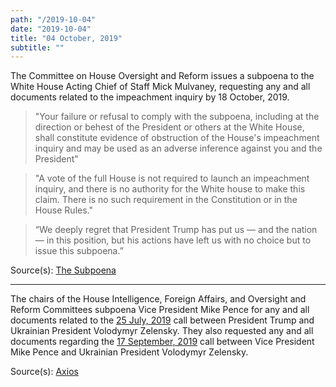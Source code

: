 ```yaml
---
path: "/2019-10-04"
date: "2019-10-04"
title: "04 October, 2019"
subtitle: ""
---
```


The Committee on House Oversight and Reform issues a subpoena to the White House Acting Chief of Staff Mick Mulvaney, requesting any and all documents related to the impeachment inquiry by 18 October, 2019.

> "Your failure or refusal to comply with the subpoena, including at the direction or behest of the President or others at the White House, shall constitute evidence of obstruction of the House's impeachment inquiry and may be used as an adverse inference against you and the President"

> "A vote of the full House is not required to launch an impeachment inquiry, and there is no authority for the White house to make this claim. There is no such requirement in the Constitution or in the House Rules."

> “We deeply regret that President Trump has put us — and the nation — in this position, but his actions have left us with no choice but to issue this subpoena.”

<span class="sources">

Source(s): [The Subpoena](https://oversight.house.gov/sites/democrats.oversight.house.gov/files/documents/2019-10-04.EEC%20Engel%20Schiff%20to%20Mulvaney-WH%20re%20Subpoena.pdf)

</span>

---

The chairs of the House Intelligence, Foreign Affairs, and Oversight and Reform Committees subpoena Vice President Mike Pence for any and all documents related to the [25 July, 2019](#2019-07-25) call between President Trump and Ukrainian President Volodymyr Zelensky. They also requested any and all documents regarding the [17 September, 2019](#2019-09-17) call between Vice President Mike Pence and Ukrainian President Volodymyr Zelensky.

<span class="sources">

Source(s): [Axios](https://www.axios.com/house-impeachment-committees-mike-pence-ukraine-028d5b0c-4414-406e-aa74-956810e8769a.html)

</span>
